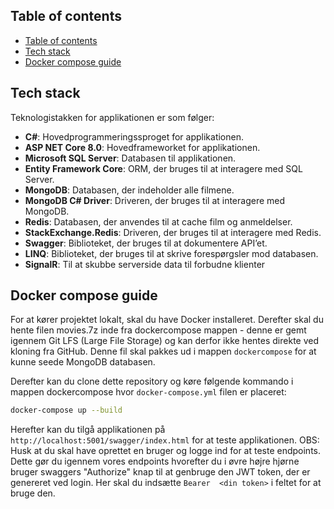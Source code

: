 

## Table of contents
- [Table of contents](#table-of-contents)
- [Tech stack](#tech-stack)
- [Docker compose guide](#docker-compose-guide)

## Tech stack
Teknologistakken for applikationen er som følger:
- **C#**: Hovedprogrammeringssproget for applikationen.
- **ASP NET Core 8.0**: Hovedframeworket for applikationen.
- **Microsoft SQL Server**: Databasen til applikationen.
- **Entity Framework Core**: ORM, der bruges til at interagere med SQL Server.
- **MongoDB**: Databasen, der indeholder alle filmene.
- **MongoDB C# Driver**: Driveren, der bruges til at interagere med MongoDB.
- **Redis**: Databasen, der anvendes til at cache film og anmeldelser.
- **StackExchange.Redis**: Driveren, der bruges til at interagere med Redis.
- **Swagger**: Biblioteket, der bruges til at dokumentere API’et.
- **LINQ**: Biblioteket, der bruges til at skrive forespørgsler mod databasen.
- **SignalR**: Til at skubbe serverside data til forbudne klienter


## Docker compose guide
For at kører projektet lokalt, skal du have Docker installeret. 
Derefter skal du hente filen movies.7z inde fra dockercompose mappen - denne er gemt igennem Git LFS (Large File Storage) og kan derfor ikke hentes direkte ved kloning fra GitHub.
Denne fil skal pakkes ud i mappen `dockercompose` for at kunne seede MongoDB databasen.

Derefter kan du clone dette repository og køre følgende kommando i mappen dockercompose hvor `docker-compose.yml` filen er placeret:

```bash
docker-compose up --build
```
Herefter kan du tilgå applikationen på `http://localhost:5001/swagger/index.html` for at teste applikationen.
OBS: Husk at du skal have oprettet en bruger og logge ind for at teste endpoints.
Dette gør du igennem vores endpoints hvorefter du i øvre højre hjørne bruger swaggers "Authorize" knap til at genbruge den JWT token, der er genereret ved login.
Her skal du indsætte `Bearer  <din token>` i feltet for at bruge den.